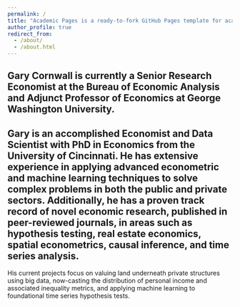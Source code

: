 ```yaml
---
permalink: /
title: "Academic Pages is a ready-to-fork GitHub Pages template for academic personal websites"
author_profile: true
redirect_from: 
  - /about/
  - /about.html
---
```


Gary Cornwall is currently a Senior Research Economist at the Bureau of Economic Analysis and Adjunct Professor of Economics at George Washington University.
---
Gary is an accomplished Economist and Data Scientist with PhD in Economics from the University of Cincinnati. He has extensive experience in applying advanced econometric and machine learning techniques to solve complex problems in both the public and private sectors. Additionally, he has a proven track record of novel economic research, published in peer-reviewed journals, in areas such as hypothesis testing, real estate economics, spatial econometrics, causal inference, and time series analysis.
---
His current projects focus on valuing land underneath private structures using big data, now-casting the distribution of personal income and associated inequality metrics, and applying machine learning to foundational time series hypothesis tests. 